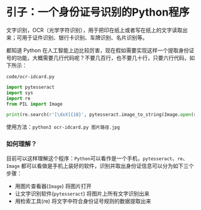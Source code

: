 # 引子：一个身份证号识别的Python程序

文字识别，OCR（光学字符识别），用于把印在纸上或者写在纸上的文字读取出来；可用于证件识别、银行卡识别、车牌识别、名片识别等。

都知道 Python 在人工智能上边比较厉害，现在假如需要实现这样一个提取身份证号的功能，大概需要几行代码呢？不要几百行，也不要几十行，只要六行代码，如下所示：

`code/ocr-idcard.py`

```python
import pytesseract
import sys
import re
from PIL import Image

print(re.search(r'[\dxX]{18}', pytesseract.image_to_string(Image.open(sys.argv[1])), re.I).group())
```

使用方法：`python3 ocr-idcard.py 图片路径.jpg`

### 如何理解？

目前可以这样理解这个程序：`Python`可以看作是一个手机，`pytesseract`、`re`、`Image` 都可以看做是手机上装好的软件，识别并取出身份证信息可以分为如下三个步骤：

- 用图片查看器(`Image`)  将图片打开
- 让文字识别软件(`pytesseract`) 将图片上所有文字识别出来
- 用检索工具(re) 将文字中符合身份证号规则的数据提取出来